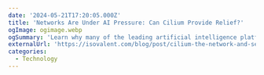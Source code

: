 ```yaml
---
date: '2024-05-21T17:20:05.000Z'
title: 'Networks Are Under AI Pressure: Can Cilium Provide Relief?'
ogImage: ogimage.webp
ogSummary: 'Learn why many of the leading artificial intelligence platforms and services rely on Cilium to provide high-scale network performance and security for their cloud native applications'
externalUrl: 'https://isovalent.com/blog/post/cilium-the-network-and-security-platform-for-the-cloud-native-ai-era/?utm_source=website-cilium&utm_medium=referral&utm_campaign=cilium-blog'
categories:
  - Technology
---
```

